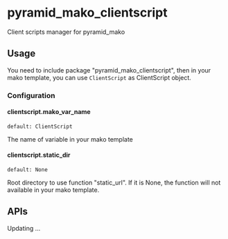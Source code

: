 pyramid_mako_clientscript
=========================

Client scripts manager for pyramid_mako

Usage
-----


You need to include package "pyramid_mako_clientscript", then in your mako template,
you can use <code>ClientScript</code> as ClientScript object.

### Configuration

#### clientscript.mako_var_name

    default: ClientScript

The name of variable in your mako template


#### clientscript.static_dir

    default: None

Root directory to use function "static_url". If it is None, the function will not available in
your mako template.

APIs
----

Updating ...